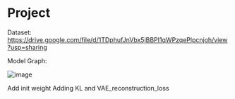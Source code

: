 # Project
Dataset:
https://drive.google.com/file/d/1TDphufJnVbx5jBBPI1qWPzqePlpcnjoh/view?usp=sharing


Model Graph:

![image]( https://github.com/tommy89231671/Project/blob/0509_fix/Model_graph.jpg)

Add init weight
Adding KL and VAE_reconstruction_loss

 
 
